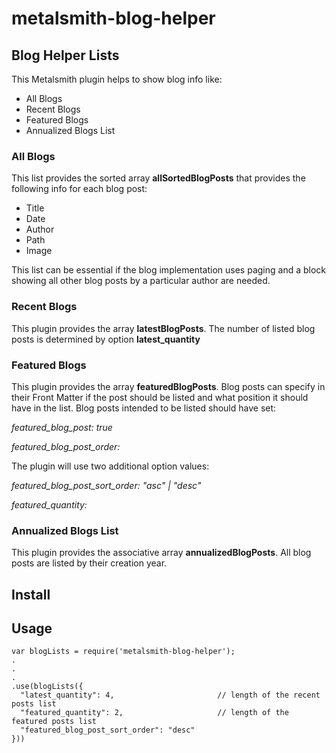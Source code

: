 # metalsmith-blog-helper

## Blog Helper Lists
This Metalsmith plugin helps to show blog info like:

* All Blogs
* Recent Blogs
* Featured Blogs
* Annualized Blogs List

### All Blogs

This list provides the sorted array **allSortedBlogPosts** that provides the following info for each blog post:

* Title
* Date
* Author
* Path
* Image

This list can be essential if the blog implementation uses paging and a block showing all other blog posts by a particular author are needed.

### Recent Blogs

This plugin provides the array **latestBlogPosts**. The number of listed blog posts is determined by option **latest_quantity**

### Featured Blogs

This plugin provides the array **featuredBlogPosts**. Blog posts can specify in their Front Matter if the post should be listed and what position it should have in the list. Blog posts intended to be listed should have set:

_featured_blog_post: true_

_featured_blog_post_order:_ <integer>

The plugin will use two additional option values:

_featured_blog_post_sort_order: "asc" | "desc"_

_featured_quantity:_ <integer>

### Annualized Blogs List

This plugin provides the associative array **annualizedBlogPosts**. All blog posts are listed by their creation year.

## Install



## Usage

````
var blogLists = require('metalsmith-blog-helper');
.
.
.
.use(blogLists({
  "latest_quantity": 4,                       // length of the recent posts list
  "featured_quantity": 2,                     // length of the featured posts list
  "featured_blog_post_sort_order": "desc"
}))
````